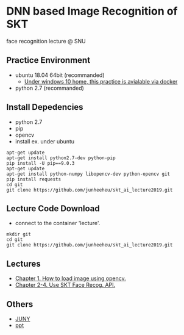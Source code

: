 # DNN based Image Recognition of SKT
face recognition lecture @ SNU

## Practice Environment
* ubuntu 18.04 64bit (recommanded)
    * [Under windows 10 home, this practice is avialable via docker](./setting/docker_setting.md)
* python 2.7 (recommanded)

## Install Depedencies
* python 2.7
* pip
* opencv
* install ex. under ubuntu
~~~
apt-get update
apt-get install python2.7-dev python-pip
pip install -U pip==9.0.3
apt-get update
apt-get install python-numpy libopencv-dev python-opencv git
pip install requests
cd git
git clone https://github.com/junheeheu/skt_ai_lecture2019.git
~~~

## Lecture Code Download
* connect to the container 'lecture'.
~~~
mkdir git
cd git
git clone https://github.com/junheeheu/skt_ai_lecture2019.git
~~~

## Lectures
* [Chapter 1. How to load image using opencv.](./lecture/chap1.md)
* [Chapter 2-4. Use SKT Face Recog. API.](./lecture/chap2-4.md)

## Others
* [JUNY](https://www.notion.so/junheeheu/Jun-Hee-HEU-ef399bb846934643ad4175d806c91aa4)
* [ppt](https://01071045122-my.sharepoint.com/:p:/g/personal/admin_01071045122_onmicrosoft_com/EZxJSNahNehIlrd947xtYjEBjIjSBnEK22FfioU_rguuwg)